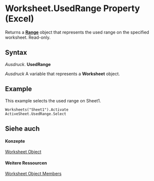 
# Worksheet.UsedRange Property (Excel)

Returns a  **[Range](b8207778-0dcc-4570-1234-f130532cc8cd.md)** object that represents the used range on the specified worksheet. Read-only.


## Syntax

 _Ausdruck_. **UsedRange**

 _Ausdruck_ A variable that represents a **Worksheet** object.


## Example

This example selects the used range on Sheet1.


```
Worksheets("Sheet1").Activate 
ActiveSheet.UsedRange.Select
```


## Siehe auch


#### Konzepte


[Worksheet Object](182b705e-854a-81cc-a4b0-59b942de55ae.md)
#### Weitere Ressourcen


[Worksheet Object Members](http://msdn.microsoft.com/library/f8c1afea-1a1c-f5e4-37e3-52c434c8c157%28Office.15%29.aspx)